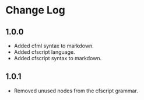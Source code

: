# Change Log

## 1.0.0

- Added cfml syntax to markdown.
- Added cfscript language.
- Added cfscript syntax to markdown.

## 1.0.1

- Removed unused nodes from the cfscript grammar.